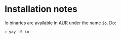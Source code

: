 # Installation notes

Io binaries are available in [AUR](https://aur.archlinux.org/) under the name `io`. Do:

```bash
> yay -S io
```
